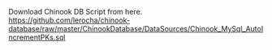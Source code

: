Download Chinook DB Script from here.
https://github.com/lerocha/chinook-database/raw/master/ChinookDatabase/DataSources/Chinook_MySql_AutoIncrementPKs.sql